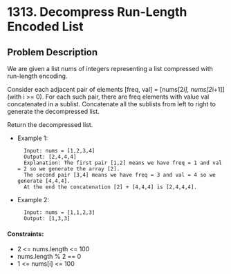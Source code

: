 # 1313. Decompress Run-Length Encoded List

## Problem Description

We are given a list nums of integers representing a list compressed with run-length encoding.

Consider each adjacent pair of elements [freq, val] = [nums[2*i], nums[2*i+1]] (with i >= 0).  For each such pair, there are freq elements with value val concatenated in a sublist. Concatenate all the sublists from left to right to generate the decompressed list.

Return the decompressed list.


- Example 1:

        Input: nums = [1,2,3,4]
        Output: [2,4,4,4]
        Explanation: The first pair [1,2] means we have freq = 1 and val = 2 so we generate the array [2].
        The second pair [3,4] means we have freq = 3 and val = 4 so we generate [4,4,4].
        At the end the concatenation [2] + [4,4,4] is [2,4,4,4].

- Example 2:

        Input: nums = [1,1,2,3]
        Output: [1,3,3]
 

#### Constraints:

- 2 <= nums.length <= 100
- nums.length % 2 == 0
- 1 <= nums[i] <= 100